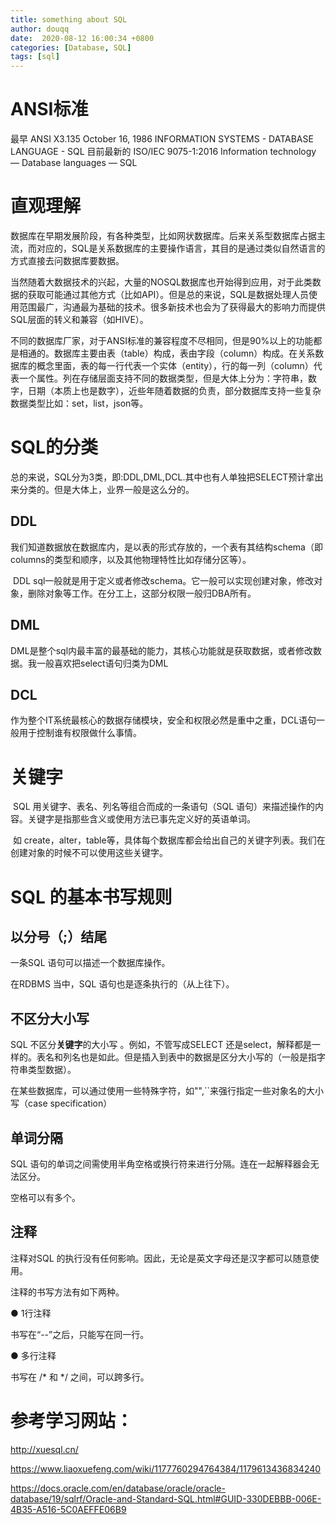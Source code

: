 ```yaml
---
title: something about SQL
author: douqq
date:  2020-08-12 16:00:34 +0800
categories: [Database, SQL]
tags: [sql]
---
```

# ANSI标准

最早
ANSI X3.135
October 16, 1986
INFORMATION SYSTEMS - DATABASE LANGUAGE - SQL
目前最新的
ISO/IEC 9075-1:2016
Information technology — Database languages — SQL



# 直观理解

​	数据库在早期发展阶段，有各种类型，比如网状数据库。后来关系型数据库占据主流，而对应的，SQL是关系数据库的主要操作语言，其目的是通过类似自然语言的方式直接去问数据库要数据。

​	当然随着大数据技术的兴起，大量的NOSQL数据库也开始得到应用，对于此类数据的获取可能通过其他方式（比如API）。但是总的来说，SQL是数据处理人员使用范围最广，沟通最为基础的技术。很多新技术也会为了获得最大的影响力而提供SQL层面的转义和兼容（如HIVE）。

​	不同的数据库厂家，对于ANSI标准的兼容程度不尽相同，但是90%以上的功能都是相通的。数据库主要由表（table）构成，表由字段（column）构成。在关系数据库的概念里面，表的每一行代表一个实体（entity），行的每一列（column）代表一个属性。列在存储层面支持不同的数据类型，但是大体上分为：字符串，数字，日期（本质上也是数字），近些年随着数据的负责，部分数据库支持一些复杂数据类型比如：set，list，json等。

# SQL的分类

​	总的来说，SQL分为3类，即:DDL,DML,DCL.其中也有人单独把SELECT预计拿出来分类的。但是大体上，业界一般是这么分的。

## DDL

​	我们知道数据放在数据库内，是以表的形式存放的，一个表有其结构schema（即columns的类型和顺序，以及其他物理特性比如存储分区等）。

​	DDL sql一般就是用于定义或者修改schema。它一般可以实现创建对象，修改对象，删除对象等工作。在分工上，这部分权限一般归DBA所有。

## DML

​	DML是整个sql内最丰富的最基础的能力，其核心功能就是获取数据，或者修改数据。我一般喜欢把select语句归类为DML

## DCL

​	作为整个IT系统最核心的数据存储模块，安全和权限必然是重中之重，DCL语句一般用于控制谁有权限做什么事情。



# 关键字

​	SQL 用关键字、表名、列名等组合而成的一条语句（SQL 语句）来描述操作的内容。关键字是指那些含义或使用方法已事先定义好的英语单词。

​	如 create，alter，table等，具体每个数据库都会给出自己的关键字列表。我们在创建对象的时候不可以使用这些关键字。

# SQL 的基本书写规则

## 以分号（;）结尾

一条SQL 语句可以描述一个数据库操作。

在RDBMS 当中，SQL 语句也是逐条执行的（从上往下）。

## 不区分大小写

SQL 不区分**关键字**的大小写 。例如，不管写成SELECT 还是select，解释都是一样的。表名和列名也是如此。但是插入到表中的数据是区分大小写的（一般是指字符串类型数据）。

在某些数据库，可以通过使用一些特殊字符，如"",``来强行指定一些对象名的大小写（case specification）

## 单词分隔

SQL 语句的单词之间需使用半角空格或换行符来进行分隔。连在一起解释器会无法区分。

空格可以有多个。

## 注释

注释对SQL 的执行没有任何影响。因此，无论是英文字母还是汉字都可以随意使用。

注释的书写方法有如下两种。

● 1行注释

书写在“--”之后，只能写在同一行。

● 多行注释

书写在 /* 和 */ 之间，可以跨多行。





# 参考学习网站：

http://xuesql.cn/

https://www.liaoxuefeng.com/wiki/1177760294764384/1179613436834240

https://docs.oracle.com/en/database/oracle/oracle-database/19/sqlrf/Oracle-and-Standard-SQL.html#GUID-330DEBBB-006E-4B35-A516-5C0AEFFE06B9